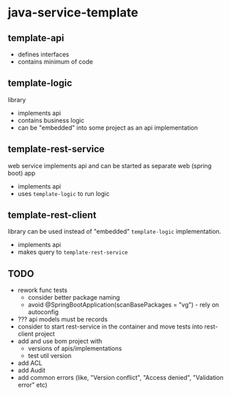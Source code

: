 # java-service-template

## template-api
- defines interfaces
- contains minimum of code

## template-logic
library  
- implements api 
- contains business logic
- can be "embedded" into some project as an api implementation

## template-rest-service
web service implements api and can be started as separate web (spring boot) app
- implements api
- uses `template-logic` to run logic

## template-rest-client
library can be used instead of "embedded" `template-logic` implementation.
- implements api
- makes query to `template-rest-service`


## TODO

- rework func tests
  - consider better package naming
  - avoid @SpringBootApplication(scanBasePackages = "vg") - rely on autoconfig
- ??? api models must be records
- consider to start rest-service in the container and move tests into rest-client project
- add and use bom project with
  - versions of apis/implementations
  - test util version
- add ACL
- add Audit
- add common errors (like, "Version conflict", "Access denied", "Validation error" etc)